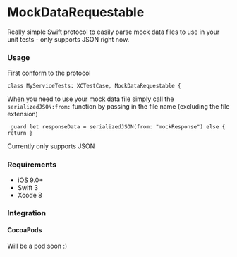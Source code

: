 # MockDataRequestable
Really simple Swift protocol to easily parse mock data files to use in your unit tests - only supports JSON right now.

### Usage

First conform to the protocol

```
class MyServiceTests: XCTestCase, MockDataRequestable {
```

When you need to use your mock data file simply call the ```serializedJSON:from:``` function by passing in the file name (excluding the file extension)

```
 guard let responseData = serializedJSON(from: "mockResponse") else {  return }
```

Currently only supports JSON

### Requirements

- iOS 9.0+
- Swift 3
- Xcode 8

### Integration

#### CocoaPods

Will be a pod soon :)
